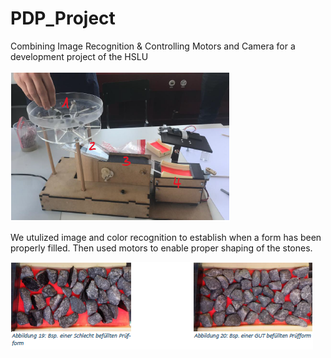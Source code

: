# PDP_Project
Combining Image Recognition & Controlling Motors and Camera for a development project of the HSLU

![Machine Prototype](https://github.com/tobiasuruali/PDP_Project/blob/718ba4ade4894fba57bac0f644b22fafc794a7d1/images/machine_prototype.PNG)

We utulized image and color recognition to establish when a form has been properly filled. Then used motors to enable proper shaping of the stones.

![Image Recognition Basis](https://github.com/tobiasuruali/PDP_Project/blob/74baa53245f64442d2c9e3634e2098bc5ea385ce/images/FillTrays.PNG)